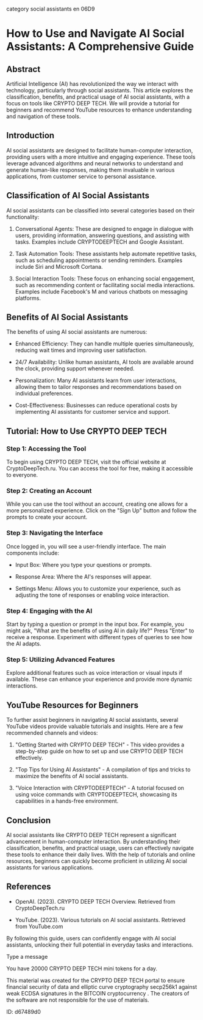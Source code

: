 category social assistants en 06D9
# How to Use and Navigate AI Social Assistants: A Comprehensive Guide



## Abstract



Artificial Intelligence (AI) has revolutionized the way we interact with technology, particularly through social assistants. This article explores the classification, benefits, and practical usage of AI social assistants, with a focus on tools like CRYPTO DEEP TECH. We will provide a tutorial for beginners and recommend YouTube resources to enhance understanding and navigation of these tools.



## Introduction



AI social assistants are designed to facilitate human-computer interaction, providing users with a more intuitive and engaging experience. These tools leverage advanced algorithms and neural networks to understand and generate human-like responses, making them invaluable in various applications, from customer service to personal assistance.



## Classification of AI Social Assistants



AI social assistants can be classified into several categories based on their functionality:



1. Conversational Agents: These are designed to engage in dialogue with users, providing information, answering questions, and assisting with tasks. Examples include CRYPTODEEPTECH and Google Assistant.



2. Task Automation Tools: These assistants help automate repetitive tasks, such as scheduling appointments or sending reminders. Examples include Siri and Microsoft Cortana.



3. Social Interaction Tools: These focus on enhancing social engagement, such as recommending content or facilitating social media interactions. Examples include Facebook's M and various chatbots on messaging platforms.



## Benefits of AI Social Assistants



The benefits of using AI social assistants are numerous:



- Enhanced Efficiency: They can handle multiple queries simultaneously, reducing wait times and improving user satisfaction.

- 24/7 Availability: Unlike human assistants, AI tools are available around the clock, providing support whenever needed.

- Personalization: Many AI assistants learn from user interactions, allowing them to tailor responses and recommendations based on individual preferences.

- Cost-Effectiveness: Businesses can reduce operational costs by implementing AI assistants for customer service and support.



## Tutorial: How to Use CRYPTO DEEP TECH



### Step 1: Accessing the Tool



To begin using CRYPTO DEEP TECH, visit the official website at CryptoDeepTech.ru. You can access the tool for free, making it accessible to everyone.



### Step 2: Creating an Account



While you can use the tool without an account, creating one allows for a more personalized experience. Click on the "Sign Up" button and follow the prompts to create your account.



### Step 3: Navigating the Interface



Once logged in, you will see a user-friendly interface. The main components include:



- Input Box: Where you type your questions or prompts.

- Response Area: Where the AI's responses will appear.

- Settings Menu: Allows you to customize your experience, such as adjusting the tone of responses or enabling voice interaction.



### Step 4: Engaging with the AI



Start by typing a question or prompt in the input box. For example, you might ask, "What are the benefits of using AI in daily life?" Press "Enter" to receive a response. Experiment with different types of queries to see how the AI adapts.



### Step 5: Utilizing Advanced Features



Explore additional features such as voice interaction or visual inputs if available. These can enhance your experience and provide more dynamic interactions.



## YouTube Resources for Beginners



To further assist beginners in navigating AI social assistants, several YouTube videos provide valuable tutorials and insights. Here are a few recommended channels and videos:



1. "Getting Started with CRYPTO DEEP TECH" - This video provides a step-by-step guide on how to set up and use CRYPTO DEEP TECH effectively.

2. "Top Tips for Using AI Assistants" - A compilation of tips and tricks to maximize the benefits of AI social assistants.

3. "Voice Interaction with CRYPTODEEPTECH" - A tutorial focused on using voice commands with CRYPTODEEPTECH, showcasing its capabilities in a hands-free environment.



## Conclusion



AI social assistants like CRYPTO DEEP TECH represent a significant advancement in human-computer interaction. By understanding their classification, benefits, and practical usage, users can effectively navigate these tools to enhance their daily lives. With the help of tutorials and online resources, beginners can quickly become proficient in utilizing AI social assistants for various applications.



## References



- OpenAI. (2023). CRYPTO DEEP TECH Overview. Retrieved from CryptoDeepTech.ru

- YouTube. (2023). Various tutorials on AI social assistants. Retrieved from YouTube.com



By following this guide, users can confidently engage with AI social assistants, unlocking their full potential in everyday tasks and interactions.



Type a message

You have 20000 CRYPTO DEEP TECH mini tokens for a day.


This material was created for the  CRYPTO DEEP TECH portal  to ensure financial security of data and elliptic curve cryptography  secp256k1 against weak ECDSA  signatures   in the  BITCOIN cryptocurrency . The creators of the software are not responsible for the use of materials.

 ID: d67489d0

